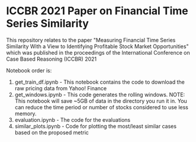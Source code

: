 # ICCBR 2021 Paper on Financial Time Series Similarity
This repository relates to the paper "Measuring Financial Time Series Similarity With a View to Identifying Profitable Stock Market Opportunities" which was published in the proceedings of the International Conference on Case Based Reasoning (ICCBR) 2021

Notebook order is:
1. get_train_df.ipynb - This notebook contains the code to download the raw pricing data from Yahoo! Finance
2. get_windows.ipynb - This code generates the rolling windows. NOTE: This notebook will save ~5GB of data in the directory you run it in. You can reduce the time period or number of stocks considered to use less memory.
3. evaluation.ipynb - The code for the evaluations
4. similar_plots.ipynb - Code for plotting the most/least similar cases based on the proposed metric

